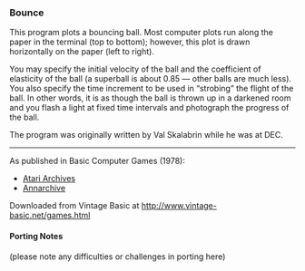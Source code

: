 ### Bounce

This program plots a bouncing ball. Most computer plots run along the paper in the terminal (top to bottom); however, this plot is drawn horizontally on the paper (left to right).

You may specify the initial velocity of the ball and the coefficient of elasticity of the ball (a superball is about 0.85 — other balls are much less). You also specify the time increment to be used in “strobing” the flight of the ball. In other words, it is as though the ball is thrown up in a darkened room and you flash a light at fixed time intervals and photograph the progress of the ball.

The program was originally written by Val Skalabrin while he was at DEC.

---

As published in Basic Computer Games (1978):
- [Atari Archives](https://www.atariarchives.org/basicgames/showpage.php?page=25)
- [Annarchive](https://annarchive.com/files/Basic_Computer_Games_Microcomputer_Edition.pdf#page=40)

Downloaded from Vintage Basic at
http://www.vintage-basic.net/games.html

#### Porting Notes

(please note any difficulties or challenges in porting here)
